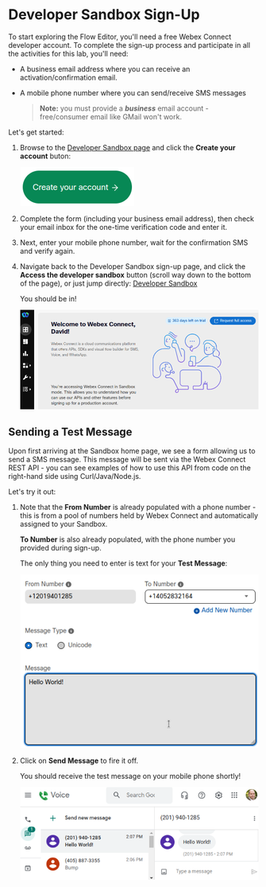 # Developer Sandbox Sign-Up

To start exploring the Flow Editor, you'll need a free Webex Connect developer account.  To complete the sign-up process and participate in all the activities for this lab, you'll need:

* A business email address where you can receive an activation/confirmation email.

* A mobile phone number where you can send/receive SMS messages

  > **Note:** you must provide a **_business_** email account - free/consumer email like GMail won't work.

Let's get started:

1. Browse to the [Developer Sandbox page](https://imimobile.com/products/webex-connect/sandbox) and click the **Create your account** buton:

   ![Create Your Account](images/create_your_account.png)

1. Complete the form (including your business email address), then check your email inbox for the one-time verification code and enter it.

1. Next, enter your mobile phone number, wait for the confirmation SMS and verify again.

1. Navigate back to the Developer Sandbox sign-up page, and click the **Access the developer sandbox** button (scroll way down to the bottom of the page), or just jump directly: [Developer Sandbox](https://sandbox.imiconnect.io/cpaas-dashboard/sms)

    You should be in!

    ![Sandbox Home](images/sandbox_home.png)

## Sending a Test Message

Upon first arriving at the Sandbox home page, we see a form allowing us to send a SMS message.  This message will be sent via the Webex Connect REST API - you can see examples of how to use this API from code on the right-hand side using Curl/Java/Node.js.

Let's try it out:

1. Note that the **From Number** is already populated with a phone number - this is from a pool of numbers held by Webex Connect and automatically assigned to your Sandbox.

   **To Number** is also already populated, with the phone number you provided during sign-up.

   The only thing you need to enter is text for your **Test Message**:

   ![Test SMS](images/test_sms.png)

1. Click on **Send Message** to fire it off.

   You should receive the test message on your mobile phone shortly!

   ![Hello World](images/hello_world.png)

